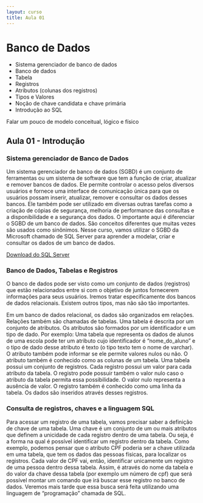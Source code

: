 ```yaml
---
layout: curso
title: Aula 01
---
```


# Banco de Dados

- Sistema gerenciador de banco de dados
- Banco de dados
- Tabela
- Registros
- Atributos (colunas dos registros)
- Tipos e Valores
- Noção de chave candidata e chave primária
- Introdução ao SQL

Falar um pouco de modelo conceitual, lógico e físico

## Aula 01 - Introdução

### Sistema gerenciador de Banco de Dados

Um sistema gerenciador de banco de dados (SGBD) é um conjunto de ferramentas ou um sistema de software que tem a função de criar, atualizar e remover bancos de dados. Ele permite controlar o acesso pelos diversos usuários e fornece uma interface de comunicação única para que os usuários possam inserir, atualizar, remover e consultar os dados desses bancos. Ele também pode ser utilizado em diversas outras tarefas como a criação de cópias de segurança, melhoria de performance das consultas e a disponibilidade e a segurança dos dados. O importante aqui é diferenciar o SGBD de um banco de dados. São conceitos diferentes que muitas vezes são usados como sinônimos. Nesse curso, vamos utilizar o SGBD da Microsoft chamado de SQL Server para aprender a modelar, criar e consultar os dados de um  banco de dados.

[Download do SQL Server](https://www.microsoft.com/pt-br/download/details.aspx?id=55994)

### Banco de Dados, Tabelas e Registros

O banco de dados pode ser visto como um conjunto de dados (registros) que estão relacionados entre si com o objetivo de juntos fornecerem informações para seus usuários. Iremos tratar especificamente dos bancos de dados relacionais. Existem outros tipos, mas não são tão importantes.

 Em um banco de dados relacional, os dados são organizados em relações. Relações também são chamadas de tabelas. Uma tabela é descrita por um conjunto de atributos. Os atributos são formados por um identificador e um tipo de dado. Por exemplo: Uma tabela que representa os dados de alunos de uma escola pode ter um atributo cujo identificador é “nome_do_aluno” e o tipo de dado desse atributo é texto (o tipo texto tem o nome de varchar). O atributo também pode informar se ele permite valores nulos ou não. O atributo também é conhecido como as colunas de um tabela. Uma tabela possui um conjunto de registros. Cada registro possui um valor para cada atributo da tabela. O registro pode possuir também o valor nulo caso o atributo da tabela permita essa possibilidade. O valor nulo representa a ausência de valor.  O registro também é conhecido como uma linha da tabela. Os dados são inseridos através desses registros. 

### Consulta de registros, chaves e a linguagem SQL

Para acessar um registro de uma tabela, vamos precisar saber a definição de chave de uma tabela. Uma chave é um conjunto de um ou mais atributos que definem a unicidade de cada registro dentro de uma tabela. Ou seja, é a forma na qual é possível identificar um registro dentro da tabela. Como exemplo, podemos pensar que o atributo CPF poderia ser a chave utilizada em uma tabela, que tem os dados das pessoas físicas, para localizar os registros. Cada valor de CPF vai, então, identificar unicamente um registro de uma pessoa dentro dessa tabela. Assim, é através do nome da tabela e do valor da chave dessa tabela (por exemplo um número de cpf) que será possível montar um comando que irá buscar esse registro no banco de dados. Veremos mais tarde que essa busca será feita utilizando uma linguagem de “programação” chamada de SQL.